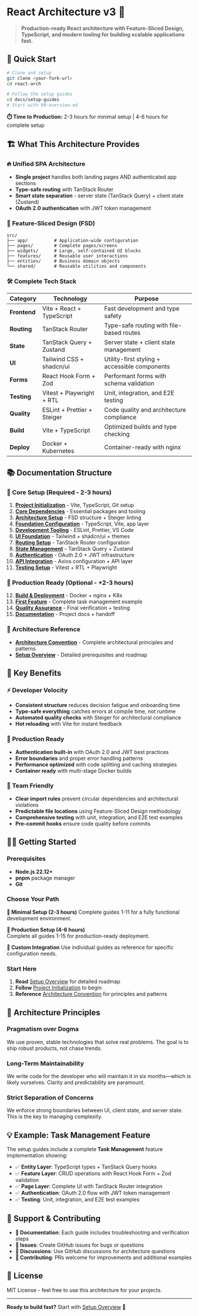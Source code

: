 # React Architecture v3 🚀

> **Production-ready React architecture with Feature-Sliced Design, TypeScript, and modern tooling for building scalable applications fast.**

## 🎯 Quick Start

```bash
# Clone and setup
git clone <your-fork-url>
cd react-arch

# Follow the setup guides
cd docs/setup-guides
# Start with 00-overview.md
```

**⏱️ Time to Production:** 2-3 hours for minimal setup | 4-6 hours for complete setup

## 🏗️ What This Architecture Provides

### 🔥 **Unified SPA Architecture**
- **Single project** handles both landing pages AND authenticated app sections
- **Type-safe routing** with TanStack Router
- **Smart state separation** - server state (TanStack Query) + client state (Zustand)
- **OAuth 2.0 authentication** with JWT token management

### 📐 **Feature-Sliced Design (FSD)**
```
src/
├── app/          # Application-wide configuration
├── pages/        # Complete pages/screens  
├── widgets/      # Large, self-contained UI blocks
├── features/     # Reusable user interactions
├── entities/     # Business domain objects
└── shared/       # Reusable utilities and components
```

### 🛠️ **Complete Tech Stack**
| Category | Technology | Purpose |
|----------|------------|---------|
| **Frontend** | Vite + React + TypeScript | Fast development and type safety |
| **Routing** | TanStack Router | Type-safe routing with file-based routes |
| **State** | TanStack Query + Zustand | Server state + client state management |
| **UI** | Tailwind CSS + shadcn/ui | Utility-first styling + accessible components |
| **Forms** | React Hook Form + Zod | Performant forms with schema validation |
| **Testing** | Vitest + Playwright + RTL | Unit, integration, and E2E testing |
| **Quality** | ESLint + Prettier + Steiger | Code quality and architecture compliance |
| **Build** | Vite + TypeScript | Optimized builds and type checking |
| **Deploy** | Docker + Kubernetes | Container-ready with nginx |

## 📚 Documentation Structure

### 🚀 **Core Setup** (Required - 2-3 hours)
1. **[Project Initialization](./docs/setup-guides/01-project-initialization.md)** - Vite, TypeScript, Git setup
2. **[Core Dependencies](./docs/setup-guides/02-core-dependencies.md)** - Essential packages and tooling  
3. **[Architecture Setup](./docs/setup-guides/03-architecture-setup.md)** - FSD structure + Steiger linting
4. **[Foundation Configuration](./docs/setup-guides/04-foundation-configuration.md)** - TypeScript, Vite, app layer
5. **[Development Tooling](./docs/setup-guides/05-development-tooling.md)** - ESLint, Prettier, VS Code
6. **[UI Foundation](./docs/setup-guides/06-ui-foundation.md)** - Tailwind + shadcn/ui + themes
7. **[Routing Setup](./docs/setup-guides/07-routing-setup.md)** - TanStack Router configuration
8. **[State Management](./docs/setup-guides/08-state-management.md)** - TanStack Query + Zustand
9. **[Authentication](./docs/setup-guides/09-authentication.md)** - OAuth 2.0 + JWT infrastructure
10. **[API Integration](./docs/setup-guides/10-api-integration.md)** - Axios configuration + API layer
11. **[Testing Setup](./docs/setup-guides/11-testing-setup.md)** - Vitest + RTL + Playwright

### 🚢 **Production Ready** (Optional - +2-3 hours)
12. **[Build & Deployment](./docs/setup-guides/12-build-deployment.md)** - Docker + nginx + K8s
13. **[First Feature](./docs/setup-guides/13-first-feature.md)** - Complete task management example
14. **[Quality Assurance](./docs/setup-guides/14-quality-assurance.md)** - Final verification + testing
15. **[Documentation](./docs/setup-guides/15-documentation.md)** - Project docs + handoff

### 📖 **Architecture Reference**
- **[Architecture Convention](./docs/arch.md)** - Complete architectural principles and patterns
- **[Setup Overview](./docs/setup-guides/00-overview.md)** - Detailed prerequisites and roadmap

## 🌟 Key Benefits

### ⚡ **Developer Velocity**
- **Consistent structure** reduces decision fatigue and onboarding time
- **Type-safe everything** catches errors at compile time, not runtime
- **Automated quality checks** with Steiger for architectural compliance
- **Hot reloading** with Vite for instant feedback

### 🎯 **Production Ready**
- **Authentication built-in** with OAuth 2.0 and JWT best practices
- **Error boundaries** and proper error handling patterns
- **Performance optimized** with code splitting and caching strategies
- **Container ready** with multi-stage Docker builds

### 👥 **Team Friendly**
- **Clear import rules** prevent circular dependencies and architectural violations
- **Predictable file locations** using Feature-Sliced Design methodology
- **Comprehensive testing** with unit, integration, and E2E test examples
- **Pre-commit hooks** ensure code quality before commits

## 🏃‍♂️ Getting Started

### Prerequisites
- **Node.js 22.12+**
- **pnpm** package manager  
- **Git**

### Choose Your Path

**🎯 Minimal Setup (2-3 hours)**
Complete guides 1-11 for a fully functional development environment.

**🚀 Production Setup (4-6 hours)**  
Complete all guides 1-15 for production-ready deployment.

**🔧 Custom Integration**
Use individual guides as reference for specific configuration needs.

### Start Here
1. **Read** [Setup Overview](./docs/setup-guides/00-overview.md) for detailed roadmap
2. **Follow** [Project Initialization](./docs/setup-guides/01-project-initialization.md) to begin
3. **Reference** [Architecture Convention](./docs/arch.md) for principles and patterns

## 🎯 Architecture Principles

### **Pragmatism over Dogma**
We use proven, stable technologies that solve real problems. The goal is to ship robust products, not chase trends.

### **Long-Term Maintainability** 
We write code for the developer who will maintain it in six months—which is likely ourselves. Clarity and predictability are paramount.

### **Strict Separation of Concerns**
We enforce strong boundaries between UI, client state, and server state. This is the key to managing complexity.

## 💡 Example: Task Management Feature

The setup guides include a complete **Task Management** feature implementation showing:

- ✅ **Entity Layer**: TypeScript types + TanStack Query hooks
- ✅ **Feature Layer**: CRUD operations with React Hook Form + Zod validation
- ✅ **Page Layer**: Complete UI with TanStack Router integration  
- ✅ **Authentication**: OAuth 2.0 flow with JWT token management
- ✅ **Testing**: Unit, integration, and E2E test examples

## 🤝 Support & Contributing

- **📖 Documentation**: Each guide includes troubleshooting and verification steps
- **🐛 Issues**: Create GitHub issues for bugs or questions  
- **💬 Discussions**: Use GitHub discussions for architecture questions
- **🔄 Contributing**: PRs welcome for improvements and additional examples

## 📄 License

MIT License - feel free to use this architecture for your projects.

---

**Ready to build fast?** Start with [Setup Overview](./docs/setup-guides/00-overview.md) 🚀